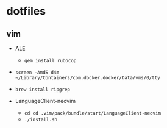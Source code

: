 # dotfiles

## vim

* ALE

  * `gem install rubocop`

* `screen -AmdS d4m ~/Library/Containers/com.docker.docker/Data/vms/0/tty`

* `brew install ripgrep`

* LanguageClient-neovim

  * `cd cd .vim/pack/bundle/start/LanguageClient-neovim`
  * `./install.sh`
